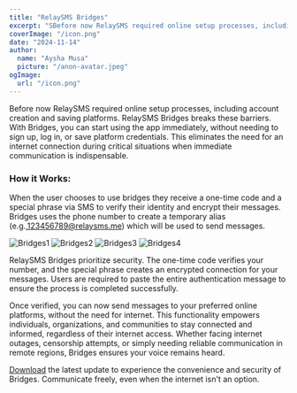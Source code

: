 ```yaml
---
title: "RelaySMS Bridges"
excerpt: "SBefore now RelaySMS required online setup processes, including account creation and saving platforms. RelaySMS Bridges breaks these barriers."
coverImage: "/icon.png"
date: "2024-11-14"
author:
  name: "Aysha Musa"
  picture: "/anon-avatar.jpeg"
ogImage:
  url: "/icon.png"
---
```


Before now RelaySMS required online setup processes, including account creation and saving platforms. RelaySMS Bridges breaks these barriers. With Bridges, you can start using the app immediately, without needing to sign up, log in, or save platform credentials. This eliminates the need for an internet connection during critical situations when immediate communication is indispensable.

### How it Works:

When the user chooses to use bridges they receive a one-time code and a special phrase via SMS to verify their identity and encrypt their messages. Bridges uses the phone number to create a temporary alias (e.g.,[123456789@relaysms.me](123456789@relaysms.me)) which will be used to send messages.

![Bridges1](/posts/Bridges1.png)
![Bridges2](/posts/Bridges2.png)
![Bridges3](/posts/Bridges3.png)
![Bridges4](/posts/Bridges4.png)

RelaySMS Bridges prioritize security. The one-time code verifies your number, and the special phrase creates an encrypted connection for your messages. Users are required to paste the entire authentication message to ensure the process is completed successfully.

Once verified, you can now send messages to your preferred online platforms, without the need for internet. This functionality empowers individuals, organizations, and communities to stay connected and informed, regardless of their internet access. Whether facing internet outages, censorship attempts, or simply needing reliable communication in remote regions, Bridges ensures your voice remains heard.

[Download](https://play.google.com/store/apps/details?id=com.afkanerd.sw0b) the latest update to experience the convenience and security of Bridges. Communicate freely, even when the internet isn't an option.
